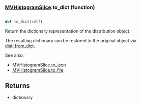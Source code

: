 ### [MVHistogramSlice](MVHistogramSlice.md).to_dict (function)


```py

def to_dict(self)

```



Return the dictionary representation of the distribution object.

The resulting dictionary can be restored to the original object
via [distl.from_dict](distl.from_dict.md).

See also:

* [MVHistogramSlice.to_json](MVHistogramSlice.to_json.md)
* [MVHistogramSlice.to_file](MVHistogramSlice.to_file.md)

Returns
--------
* dictionary

